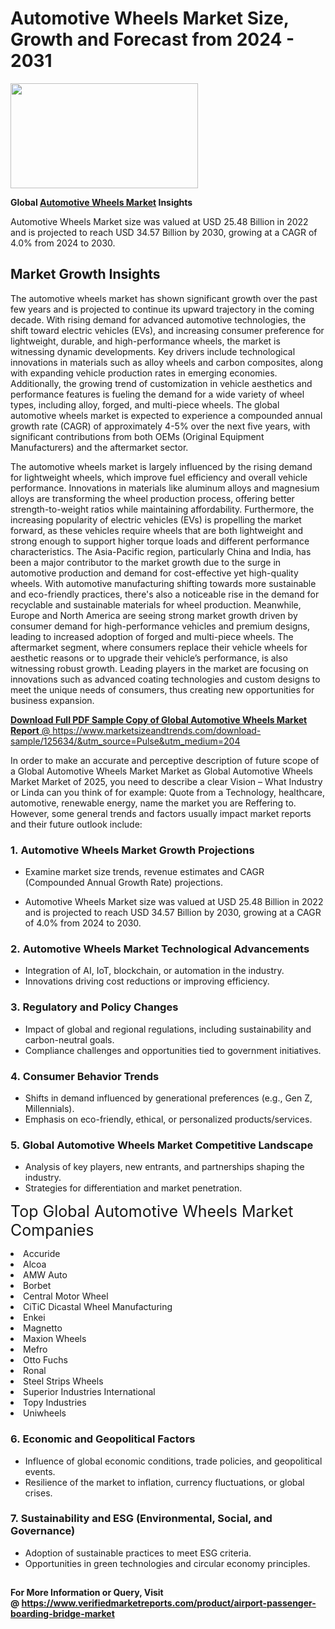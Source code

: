 <H1>Automotive Wheels Market Size, Growth and Forecast from 2024 - 2031</H1><img class="aligncenter size-medium wp-image-584254" src="https://thirdeyenews.in/wp-content/uploads/2024/09/Global-Market-Research-300x168.jpeg" alt="" width="300" height="168" /><p><strong>Global&nbsp;<a href="https://www.marketsizeandtrends.com/download-sample/125634/&amp;utm_source=Pulse&amp;utm_medium=204">Automotive Wheels Market</a> Insights</strong></p><p>Automotive Wheels Market size was valued at USD 25.48 Billion in 2022 and is projected to reach USD 34.57 Billion by 2030, growing at a CAGR of 4.0% from 2024 to 2030.</p><p><h2>Market Growth Insights</h2> <p>The automotive wheels market has shown significant growth over the past few years and is projected to continue its upward trajectory in the coming decade. With rising demand for advanced automotive technologies, the shift toward electric vehicles (EVs), and increasing consumer preference for lightweight, durable, and high-performance wheels, the market is witnessing dynamic developments. Key drivers include technological innovations in materials such as alloy wheels and carbon composites, along with expanding vehicle production rates in emerging economies. Additionally, the growing trend of customization in vehicle aesthetics and performance features is fueling the demand for a wide variety of wheel types, including alloy, forged, and multi-piece wheels. The global automotive wheels market is expected to experience a compounded annual growth rate (CAGR) of approximately 4-5% over the next five years, with significant contributions from both OEMs (Original Equipment Manufacturers) and the aftermarket sector.</p> <p><a href="#download"></a></p> <p>The automotive wheels market is largely influenced by the rising demand for lightweight wheels, which improve fuel efficiency and overall vehicle performance. Innovations in materials like aluminum alloys and magnesium alloys are transforming the wheel production process, offering better strength-to-weight ratios while maintaining affordability. Furthermore, the increasing popularity of electric vehicles (EVs) is propelling the market forward, as these vehicles require wheels that are both lightweight and strong enough to support higher torque loads and different performance characteristics. The Asia-Pacific region, particularly China and India, has been a major contributor to the market growth due to the surge in automotive production and demand for cost-effective yet high-quality wheels. With automotive manufacturing shifting towards more sustainable and eco-friendly practices, there's also a noticeable rise in the demand for recyclable and sustainable materials for wheel production. Meanwhile, Europe and North America are seeing strong market growth driven by consumer demand for high-performance vehicles and premium designs, leading to increased adoption of forged and multi-piece wheels. The aftermarket segment, where consumers replace their vehicle wheels for aesthetic reasons or to upgrade their vehicle’s performance, is also witnessing robust growth. Leading players in the market are focusing on innovations such as advanced coating technologies and custom designs to meet the unique needs of consumers, thus creating new opportunities for business expansion.</p> <p><a href="#getmore"></p><p><span class=""><strong>Download Full PDF Sample Copy of Global Automotive Wheels Market Report</strong> @ <a href="https://www.marketsizeandtrends.com/download-sample/125634/&amp;utm_source=Pulse&amp;utm_medium=204" target="_blank">https://www.marketsizeandtrends.com/download-sample/125634/&amp;utm_source=Pulse&amp;utm_medium=204</a></span></p><p>In order to make an accurate and perceptive description of future scope of a Global&nbsp;Automotive Wheels Market Market as Global&nbsp;Automotive Wheels Market Market of 2025, you need to describe a clear Vision &ndash; What Industry or Linda can you think of for example: Quote from a Technology, healthcare, automotive, renewable energy, name the market you are Reffering to. However, some general trends and factors usually impact market reports and their future outlook include:</p><h3>1.&nbsp;<strong>Automotive Wheels Market Growth Projections</strong></h3><ul><li>Examine market size trends, revenue estimates and CAGR (Compounded Annual Growth Rate) projections.</li><li><p>Automotive Wheels Market size was valued at USD 25.48 Billion in 2022 and is projected to reach USD 34.57 Billion by 2030, growing at a CAGR of 4.0% from 2024 to 2030.</p></li></ul><h3>2.&nbsp;<strong>Automotive Wheels Market Technological Advancements</strong></h3><ul><li>Integration of AI, IoT, blockchain, or automation in the industry.</li><li>Innovations driving cost reductions or improving efficiency.</li></ul><h3>3.&nbsp;<strong>Regulatory and Policy Changes</strong></h3><ul><li>Impact of global and regional regulations, including sustainability and carbon-neutral goals.</li><li>Compliance challenges and opportunities tied to government initiatives.</li></ul><h3>4.&nbsp;<strong>Consumer Behavior Trends</strong></h3><ul><li>Shifts in demand influenced by generational preferences (e.g., Gen Z, Millennials).</li><li>Emphasis on eco-friendly, ethical, or personalized products/services.</li></ul><h3>5.&nbsp;<strong>Global Automotive Wheels Market Competitive Landscape</strong></h3><ul><li>Analysis of key players, new entrants, and partnerships shaping the industry.</li><li>Strategies for differentiation and market penetration.</li></ul><p data-pm-slice="1 1 []"><span style="color: inherit; font-family: inherit; font-size: 25px;">Top Global Automotive Wheels Market Companies</span></p><div class="" data-test-id=""><p><li>Accuride</li><li> Alcoa</li><li> AMW Auto</li><li> Borbet</li><li> Central Motor Wheel</li><li> CiTiC Dicastal Wheel Manufacturing</li><li> Enkei</li><li> Magnetto</li><li> Maxion Wheels</li><li> Mefro</li><li> Otto Fuchs</li><li> Ronal</li><li> Steel Strips Wheels</li><li> Superior Industries International</li><li> Topy Industries</li><li> Uniwheels</li></p></div><h3>6.&nbsp;<strong>Economic and Geopolitical Factors</strong></h3><ul><li>Influence of global economic conditions, trade policies, and geopolitical events.</li><li>Resilience of the market to inflation, currency fluctuations, or global crises.</li></ul><h3>7.&nbsp;<strong>Sustainability and ESG (Environmental, Social, and Governance)</strong></h3><ul><li>Adoption of sustainable practices to meet ESG criteria.</li><li>Opportunities in green technologies and circular economy principles.</li></ul><h2><strong style="font-size: 14px;">For More Information or Query, Visit @&nbsp;</strong><a style="background-color: #ffffff; font-size: 14px;" href="https://www.marketsizeandtrends.com/report/automotive-wheels-market/" target="_blank">https://www.verifiedmarketreports.com/product/airport-passenger-boarding-bridge-market</a></h2>
